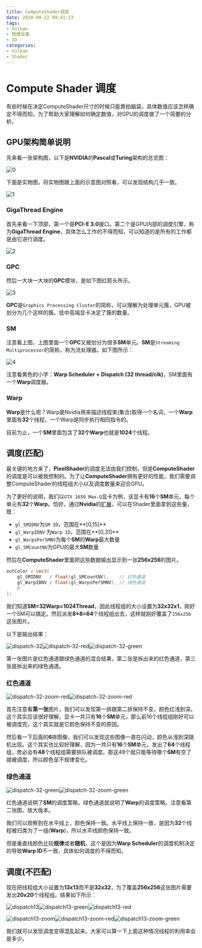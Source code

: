 ```yaml
---
title: ComputeShader调度
date: 2020-08-22 09:41:13
tags:
- Vulkan
- 物理设备
- 3D
categories:
- Vulkan
- Shader
---
```


# Compute Shader 调度

有些时候在决定ComputeShader尺寸的时候只能靠拍脑袋，具体数值应该怎样确定不得而知，为了帮助大家理解如何确定数值，对GPU的调度做了一个简要的分析。

<!-- more -->

## GPU架构简单说明

先来看一张架构图，以下是**NVIDIA**的**Pascal**或**Turing**架构的总览图：

![0](0.png)

下面是实物图，将实物图跟上面的示意图对照看，可以发现结构几乎一致。

![1](1.png)

### GigaThread Engine

首先来看一下顶部，第一个是**PCI-E 3.0**接口。第二个是GPU内部的调度引擎，称为**GigaThread Engine**，具体怎么工作的不得而知，可以知道的是所有的工作都是由它进行调度。

![2](2.png)

### GPC

然后一大块一大块的**GPC**模块，是如下图红箭头所示。

![3](3.png)

**GPC**是`Graphics Processing Cluster`的简称，可以理解为处理单元簇，GPU被划分为几个这样的簇。低中高端显卡决定了簇的数量。

### SM

注意看上图，上图里面一个**GPC**又被划分为很多**SM**单元。**SM**是`Streaming Multiprocessor`的简称，称为流处理器。如下图所示：

![4](4.png)

注意看黄色的小字：**Warp Scheduler + Dispatch (32 thread/clk)**，SM里面有一个**Warp**调度器。

### Warp

**Warp**是什么呢？Warp是Nvidia用来描述线程束(集合)取得一个名词，一个**Warp**里面有**32**个线程，一个Warp是同步执行相同指令的。

目前为止，一个**SM**里面包含了**32个Warp**也就是**1024**个线程。

## 调度(匹配)

最关键的地方来了，**PixelShader**的调度无法由我们控制，但是**ComputeShader**的调度是可以被我控制的。为了让**ComputeShader**拥有更好的性能，我们需要调整ComputeShader的线程组大小以及调度数量来迎合GPU。

为了更好的说明，我们以`GTX 1650 Max-Q`显卡为例，该显卡有**16**个**SM**单元，每个单元有**32**个**Warp**。恰好，通过**Nvidia**的[扩展](<https://www.khronos.org/registry/OpenGL/extensions/NV/NV_shader_thread_group.txt>)，可以在Shader里面拿到这些量，既：

- `gl_SMIDNV`为`SM ID`，范围在**[0,15]**
- `gl_WarpIDNV` 为`Warp ID`，范围在**[0,31]**
- `gl_WarpsPerSMNV`为每个**SM**的**Warp**最大数量
- `gl_SMCountNV`为GPU的最大**SM**数量

然后在**ComputeShader**里面把这些数据输出显示到一张**256x256**的图片。

```glsl
outColor = vec3(
	gl_SMIDNV   / float(gl_SMCountNV),    // 红色通道
	gl_WarpIDNV / float(gl_WarpsPerSMNV), // 绿色通道
	0
);
```

我们知道**SM=32Warp=1024Thread**，因此线程组的大小设置为**32x32x1**，刚好一个SM可以搞定。然后派发**8*8=64**个线程组出去，这样就刚好覆盖了`256x256`这张图片。

以下是输出结果：

![dispatch-32](dispatch-32.gif)![dispatch-32-red](dispatch-32-red.gif)![dispatch-32-green](dispatch-32-green.gif)

第一张图片是红色通道跟绿色通道的混合结果，第二张是拆出来的红色通道，第三张是拆出来的绿色通道。

### 红色通道

![dispatch-32-zoom-red](dispatch-32-red.gif)![dispatch-32-zoom-red](dispatch-32-zoom-red.gif)

首先注意看**第一张**图片，我们可以发现第一排跟第二排保持不变，颜色红浅到深。这个其实应该很好理解，显卡一共只有**16**个**SM**单元，那么前16个线程组刚好可以被调度完，这个其实就是它颜色保持不变的原因。

然后看一下后面的**6**排图像，我们可以发现这些图像一直在闪动，颜色从浅到深随机出现。这个其实也比较好理解，因为一共只有**16**个**SM**单元，发出了**64**个线程组，势必会有**48**个线程组需要排队被调度。那这48个就只能等待哪个**SM**有空了就被调度，所以颜色呈不规律变化。

### 绿色通道

![dispatch-32-green](dispatch-32-green.gif)![dispatch-32-zoom-green](dispatch-32-zoom-green.gif)

红色通道说明了**SM**的调度策略，绿色通道就说明了**Warp**的调度策略。注意看第二张图，放大版本。

我们可以观察到在水平线上，颜色保持一致。水平线上保持一致，是因为**32**个线程被归类为了一组(**Warp**)，所以水平线颜色保持一致。

但是垂直线颜色比较**规律**或者**随机**，这个是因为**Warp Scheduler**的调度机制决定的导致**Warp ID**不一致，具体如何调度的不得而知。

## 调度(不匹配)

现在把线程组大小设置为**13x13**而不是**32x32**，为了覆盖**256x256**这张图片需要发出**20x20**个线程组。结果如下所示：

![dispatch13](dispatch13.gif)![dispatch13-green](dispatch13-green.gif)![dispatch13-red](dispatch13-red.gif)

![dispatch13-zoom](dispatch13-zoom.gif)![dispatch13-zoom-red](dispatch13-zoom-red.gif)![dispatch13-zoom-green](dispatch13-zoom-green.gif)

我们就可以发现调度变得混乱起来。大家可以算一下上面这种情况线程的利用率会是多少。
